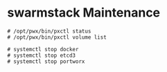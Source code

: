 # swarmstack Maintenance

    # /opt/pwx/bin/pxctl status
    # /opt/pwx/bin/pxctl volume list

    # systemctl stop docker
    # systemctl stop etcd3
    # systemctl stop portworx

